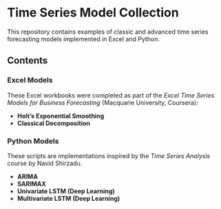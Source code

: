 # Time Series Model Collection

This repository contains examples of classic and advanced time series forecasting models implemented in Excel and Python.

## Contents

### Excel Models  
These Excel workbooks were completed as part of the *Excel Time Series Models for Business Forecasting* (Macquarie University, Coursera):
- **Holt’s Exponential Smoothing**
- **Classical Decomposition**


### Python Models  
These scripts are implementations inspired by the *Time Series Analysis* course by Navid Shirzadu. 
- **ARIMA**
- **SARIMAX**
- **Univariate LSTM (Deep Learning)**
- **Multivariate LSTM (Deep Learning)**
